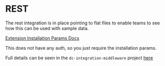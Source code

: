 # REST

The rest integration is in place pointing to flat files to enable teams to see how this can be used with sample data.

[Extension Installation Params Docs](https://amplience.com/developers/docs/integrations/extensions/register-use/#installation-parameters)

This does not have any auth, so you just require the installation params.

Full details can be seen in the `dc-integration-middleware` project [here](https://github.com/amplience/dc-integration-middleware/blob/main/docs/vendor/commerce/rest.md)
